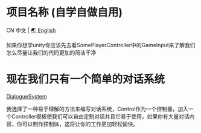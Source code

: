# 项目名称 (自学自做自用)

CN 中文 | [🌏 English](README.md)

如果你想学unity你应该先去看SomePlayerController中的GameInput来了解我们怎么尽量让我们的代码更加的简洁干净

# 现在我们只有一个简单的对话系统

[DialogueSystem](LearnAndDoPls/Dialogue//README.CN_DialogueSystem.md)

我选择了一种易于理解的方法来编写对话系统，Control作为一个控制器，加入一个Controller模板使我们可以自由定制对话并且它易于使用，如果你有大量对话内容，你可以制作预制体，这将让你的工作更加轻松愉快。
